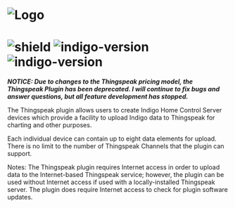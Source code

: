 # ![Logo](https://github.com/DaveL17/thingspeak/wiki/img/img_thingspeakLogo.png)
# ![shield](https://img.shields.io/github/release/DaveL17/thingspeak.svg) ![indigo-version](https://img.shields.io/badge/Indigo-7.0-blueviolet.svg) ![indigo-version](https://img.shields.io/badge/Python-2.7-darkgreen.svg)

***NOTICE: Due to changes to the Thingspeak pricing model, the Thingspeak Plugin 
has been deprecated. I will continue to fix bugs and answer questions, but 
all feature development has stopped.***

The Thingspeak plugin allows users to create Indigo Home Control Server 
devices which provide a facility to upload Indigo data to Thingspeak for 
charting and other purposes. 

Each individual device can contain up to eight data elements for upload. 
There is no limit to the number of Thingspeak Channels that the plugin 
can support.

Notes: The Thingspeak plugin requires Internet access in order to upload 
data to the Internet-based Thingspeak service; however, the plugin can 
be used without Internet access if used with a locally-installed 
Thingspeak server. The plugin does require Internet access to check for 
plugin software updates.

